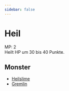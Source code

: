 ```yaml
---
sidebar: false
---
```

# Heil

MP: 2\
Heilt HP um 30 bis 40 Punkte.

## Monster

- [Heilslime](../../types/slime/heil-slime/)
- [Gremlin](../../types/demon/gremlin/)